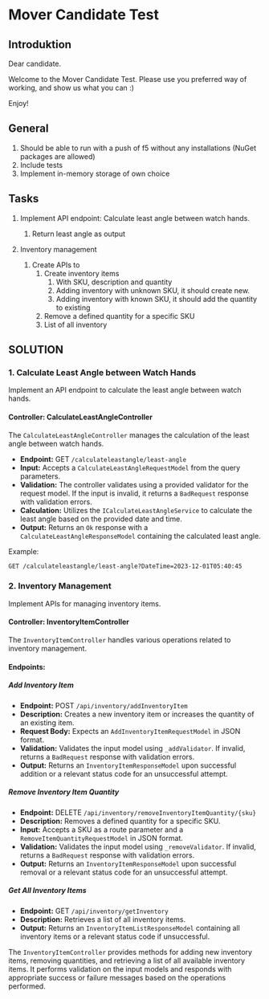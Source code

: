 # Mover Candidate Test

## Introduktion

Dear candidate.

Welcome to the Mover Candidate Test.
Please use you preferred way of working, and show us what you can :)

Enjoy!

## General

1. Should be able to run with a push of f5 without any installations (NuGet packages are allowed)
2. Include tests
3. Implement in-memory storage of own choice

## Tasks

1. Implement API endpoint: Calculate least angle between watch hands.
   1. Return least angle as output

2. Inventory management
   1. Create APIs to
      1. Create inventory items
         1. With SKU, description and quantity
         2. Adding inventory with unknown SKU, it should create new.
         3. Adding inventory with known SKU, it should add the quantity to existing
      2. Remove a defined quantity for a specific SKU
      3. List of all inventory

## SOLUTION

### 1. Calculate Least Angle between Watch Hands

Implement an API endpoint to calculate the least angle between watch hands.

#### Controller: CalculateLeastAngleController

The `CalculateLeastAngleController` manages the calculation of the least angle between watch hands.

- **Endpoint:** GET `/calculateleastangle/least-angle`
- **Input:** Accepts a `CalculateLeastAngleRequestModel` from the query parameters.
- **Validation:** The controller validates using a provided validator for the request model. If the input is invalid, it returns a `BadRequest` response with validation errors.
- **Calculation:** Utilizes the `ICalculateLeastAngleService` to calculate the least angle based on the provided date and time.
- **Output:** Returns an `Ok` response with a `CalculateLeastAngleResponseModel` containing the calculated least angle.

Example:
```plaintext
GET /calculateleastangle/least-angle?DateTime=2023-12-01T05:40:45
```
### 2. Inventory Management

Implement APIs for managing inventory items.

#### Controller: InventoryItemController

The `InventoryItemController` handles various operations related to inventory management.

#### Endpoints:

##### Add Inventory Item

- **Endpoint:** POST `/api/inventory/addInventoryItem`
- **Description:** Creates a new inventory item or increases the quantity of an existing item.
- **Request Body:** Expects an `AddInventoryItemRequestModel` in JSON format.
- **Validation:** Validates the input model using `_addValidator`. If invalid, returns a `BadRequest` response with validation errors.
- **Output:** Returns an `InventoryItemResponseModel` upon successful addition or a relevant status code for an unsuccessful attempt.

##### Remove Inventory Item Quantity

- **Endpoint:** DELETE `/api/inventory/removeInventoryItemQuantity/{sku}`
- **Description:** Removes a defined quantity for a specific SKU.
- **Input:** Accepts a SKU as a route parameter and a `RemoveItemQuantityRequestModel` in JSON format.
- **Validation:** Validates the input model using `_removeValidator`. If invalid, returns a `BadRequest` response with validation errors.
- **Output:** Returns an `InventoryItemResponseModel` upon successful removal or a relevant status code for an unsuccessful attempt.

##### Get All Inventory Items

- **Endpoint:** GET `/api/inventory/getInventory`
- **Description:** Retrieves a list of all inventory items.
- **Output:** Returns an `InventoryItemListResponseModel` containing all inventory items or a relevant status code if unsuccessful.

The `InventoryItemController` provides methods for adding new inventory items, removing quantities, and retrieving a list of all available inventory items. It performs validation on the input models and responds with appropriate success or failure messages based on the operations performed.
